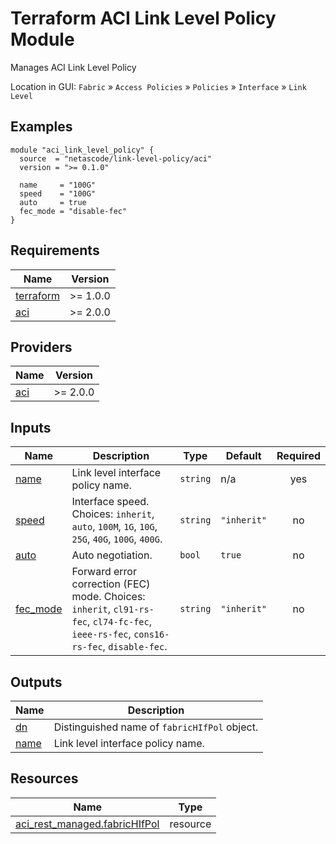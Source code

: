 <!-- BEGIN_TF_DOCS -->
# Terraform ACI Link Level Policy Module

Manages ACI Link Level Policy

Location in GUI:
`Fabric` » `Access Policies` » `Policies` » `Interface` » `Link Level`

## Examples

```hcl
module "aci_link_level_policy" {
  source  = "netascode/link-level-policy/aci"
  version = ">= 0.1.0"

  name     = "100G"
  speed    = "100G"
  auto     = true
  fec_mode = "disable-fec"
}
```

## Requirements

| Name | Version |
|------|---------|
| <a name="requirement_terraform"></a> [terraform](#requirement\_terraform) | >= 1.0.0 |
| <a name="requirement_aci"></a> [aci](#requirement\_aci) | >= 2.0.0 |

## Providers

| Name | Version |
|------|---------|
| <a name="provider_aci"></a> [aci](#provider\_aci) | >= 2.0.0 |

## Inputs

| Name | Description | Type | Default | Required |
|------|-------------|------|---------|:--------:|
| <a name="input_name"></a> [name](#input\_name) | Link level interface policy name. | `string` | n/a | yes |
| <a name="input_speed"></a> [speed](#input\_speed) | Interface speed. Choices: `inherit`, `auto`, `100M`, `1G`, `10G`, `25G`, `40G`, `100G`, `400G`. | `string` | `"inherit"` | no |
| <a name="input_auto"></a> [auto](#input\_auto) | Auto negotiation. | `bool` | `true` | no |
| <a name="input_fec_mode"></a> [fec\_mode](#input\_fec\_mode) | Forward error correction (FEC) mode. Choices: `inherit`, `cl91-rs-fec`, `cl74-fc-fec`, `ieee-rs-fec`, `cons16-rs-fec`, `disable-fec`. | `string` | `"inherit"` | no |

## Outputs

| Name | Description |
|------|-------------|
| <a name="output_dn"></a> [dn](#output\_dn) | Distinguished name of `fabricHIfPol` object. |
| <a name="output_name"></a> [name](#output\_name) | Link level interface policy name. |

## Resources

| Name | Type |
|------|------|
| [aci_rest_managed.fabricHIfPol](https://registry.terraform.io/providers/CiscoDevNet/aci/latest/docs/resources/rest_managed) | resource |
<!-- END_TF_DOCS -->
